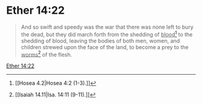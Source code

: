 # Ether 14:22

> And so swift and speedy was the war that there was none left to bury the dead, but they did march forth from the shedding of <u>blood</u>[^a] to the shedding of blood, leaving the bodies of both men, women, and children strewed upon the face of the land, to become a prey to the <u>worms</u>[^b] of the flesh.

[Ether 14:22](https://www.churchofjesuschrist.org/study/scriptures/bofm/ether/14?lang=eng&id=p22#p22)


[^a]: [[Hosea 4.2|Hosea 4:2 (1-3).]]
[^b]: [[Isaiah 14.11|Isa. 14:11 (9-11).]]

